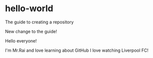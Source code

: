 # hello-world
The guide to creating a repository

New change to the guide!

Hello everyone!

I'm Mr.Rai and love learning about GitHub
I love watching Liverpool FC!

